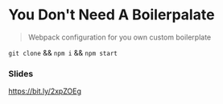 You Don't Need A Boilerpalate
===

> Webpack configuration for you own custom boilerplate

`git clone` && `npm i` && `npm start`

### Slides
https://bit.ly/2xpZOEg
